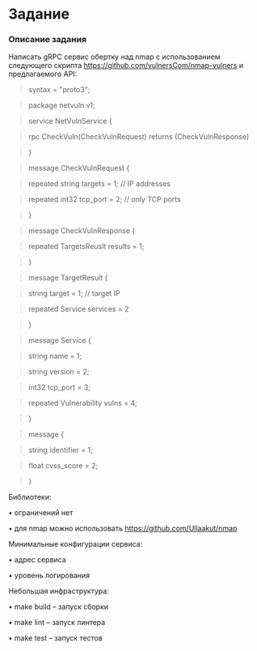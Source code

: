 
# Задание
### Описание задания

Написать gRPC сервис обертку над nmap с использованием следующего скрипта
https://github.com/vulnersCom/nmap-vulners и предлагаемого API:

>syntax = "proto3";

>package netvuln.v1;

>service NetVulnService {

>rpc CheckVuln(CheckVulnRequest) returns (CheckVulnResponse)

>}

>message CheckVulnRequest {

>repeated string targets = 1; // IP addresses

>repeated int32 tcp_port = 2; // only TCP ports

>}

>message CheckVulnResponse {

>repeated TargetsReuslt results = 1;

>}

>message TargetResult {

>string target = 1; // target IP

>repeated Service services = 2

>}

>message Service {

>string name = 1;

>string version = 2;

>int32 tcp_port = 3;

>repeated Vulnerability vulns = 4;

>}

>message {

>string identifier = 1;

>float cvss_score = 2;

>}


Библиотеки:

• ограничений нет

• для nmap можно использовать https://github.com/Ullaakut/nmap

Минимальные конфигурации сервиса:

• адрес сервиса

• уровень логирования

Небольшая инфраструктура:

• make build – запуск сборки

• make lint – запуск линтера

• make test – запуск тестов
